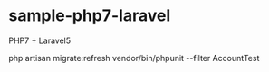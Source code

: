 # sample-php7-laravel
PHP7 + Laravel5


php artisan migrate:refresh
vendor/bin/phpunit --filter AccountTest

